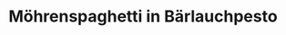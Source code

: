 ---
layout: recipe
title: Möhrenspaghetti in Bärlauchpesto
vegan: false
dish: Hauptspeisen

tags:
- Hauptspeise

categories: Hauptspeisen

components:
- Bärlauchpesto

ingredients:
- Spaghetti
- Hähnchenbrust
- Öl
- Salz, Pfeffer
- Möhren
- Creme fraiche
- Kürbiskerne

directions:
- Spaghetti nach Packungsangabe kochen.
- Hähnchenbrust in Streifen schneiden, etwas Öl in die Pfanne geben, Hähnchenbruststreifen auf beiden Seiten ca. 3 Minuten bei kleiner Hitze anbraten, mit Salz & Pfeffer würzen
- Mit Weißwein ablöschen, etwas Sahne zufügen, Creme Fraiche, frisch gehobelte Möhrenspähne, geröstete Kürbiskerne, Bärlauchpesto zugeben, mit Salz, Pfeffer würzen und bei niedriger Flamme köcheln lassen und auf eine gewisse Konsistenz reduzieren noch feuchte Spaghetti zugeben und nochmals erwärmen.
- In tiefe Teller portionieren und mit dem Pesto und frischem Parmesan garnieren.
---